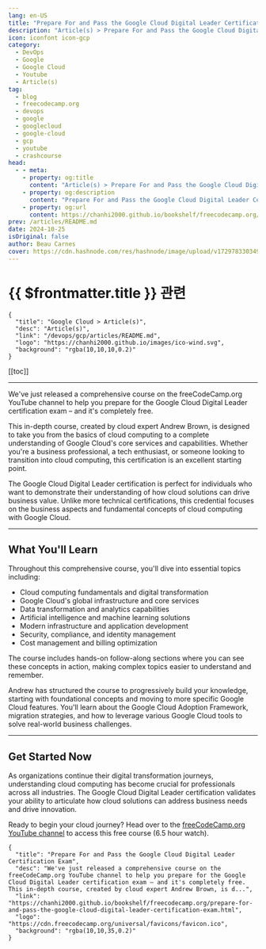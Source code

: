 ```yaml
---
lang: en-US
title: "Prepare For and Pass the Google Cloud Digital Leader Certification Exam"
description: "Article(s) > Prepare For and Pass the Google Cloud Digital Leader Certification Exam"
icon: iconfont icon-gcp 
category:
  - DevOps
  - Google
  - Google Cloud
  - Youtube
  - Article(s)
tag:
  - blog
  - freecodecamp.org
  - devops
  - google
  - googlecloud
  - google-cloud
  - gcp
  - youtube
  - crashcourse
head:
  - - meta:
    - property: og:title
      content: "Article(s) > Prepare For and Pass the Google Cloud Digital Leader Certification Exam"
    - property: og:description
      content: "Prepare For and Pass the Google Cloud Digital Leader Certification Exam"
    - property: og:url
      content: https://chanhi2000.github.io/bookshelf/freecodecamp.org/prepare-for-and-pass-the-google-cloud-digital-leader-certification-exam.html
prev: /articles/README.md
date: 2024-10-25
isOriginal: false
author: Beau Carnes
cover: https://cdn.hashnode.com/res/hashnode/image/upload/v1729783303497/1b442dbf-9474-4a71-adab-fc8b6aa8ebb9.png
---
```


# {{ $frontmatter.title }} 관련

```component VPCard
{
  "title": "Google Cloud > Article(s)",
  "desc": "Article(s)",
  "link": "/devops/gcp/articles/README.md",
  "logo": "https://chanhi2000.github.io/images/ico-wind.svg",
  "background": "rgba(10,10,10,0.2)"
}
```

[[toc]]

---

<SiteInfo
  name="Prepare For and Pass the Google Cloud Digital Leader Certification Exam"
  desc="We've just released a comprehensive course on the freeCodeCamp.org YouTube channel to help you prepare for the Google Cloud Digital Leader certification exam – and it's completely free. This in-depth course, created by cloud expert Andrew Brown, is d..."
  url="https://freecodecamp.org/news/prepare-for-and-pass-the-google-cloud-digital-leader-certification-exam"
  logo="https://cdn.freecodecamp.org/universal/favicons/favicon.ico"
  preview="https://cdn.hashnode.com/res/hashnode/image/upload/v1729783303497/1b442dbf-9474-4a71-adab-fc8b6aa8ebb9.png"/>

We've just released a comprehensive course on the freeCodeCamp.org YouTube channel to help you prepare for the Google Cloud Digital Leader certification exam – and it's completely free.

This in-depth course, created by cloud expert Andrew Brown, is designed to take you from the basics of cloud computing to a complete understanding of Google Cloud's core services and capabilities. Whether you're a business professional, a tech enthusiast, or someone looking to transition into cloud computing, this certification is an excellent starting point.

The Google Cloud Digital Leader certification is perfect for individuals who want to demonstrate their understanding of how cloud solutions can drive business value. Unlike more technical certifications, this credential focuses on the business aspects and fundamental concepts of cloud computing with Google Cloud.

---

## What You'll Learn

Throughout this comprehensive course, you'll dive into essential topics including:

- Cloud computing fundamentals and digital transformation
- Google Cloud's global infrastructure and core services
- Data transformation and analytics capabilities
- Artificial intelligence and machine learning solutions
- Modern infrastructure and application development
- Security, compliance, and identity management
- Cost management and billing optimization

The course includes hands-on follow-along sections where you can see these concepts in action, making complex topics easier to understand and remember.

Andrew has structured the course to progressively build your knowledge, starting with foundational concepts and moving to more specific Google Cloud features. You'll learn about the Google Cloud Adoption Framework, migration strategies, and how to leverage various Google Cloud tools to solve real-world business challenges.

---

## Get Started Now

As organizations continue their digital transformation journeys, understanding cloud computing has become crucial for professionals across all industries. The Google Cloud Digital Leader certification validates your ability to articulate how cloud solutions can address business needs and drive innovation.

Ready to begin your cloud journey? Head over to the [<FontIcon icon="fa-brands fa-youtube"/>freeCodeCamp.org YouTube channel](https://youtu.be/cbcd6-m8sHg) to access this free course (6.5 hour watch).

<VidStack src="youtube/cbcd6-m8sHg" />

<!-- TODO: add ARTICLE CARD -->
```component VPCard
{
  "title": "Prepare For and Pass the Google Cloud Digital Leader Certification Exam",
  "desc": "We've just released a comprehensive course on the freeCodeCamp.org YouTube channel to help you prepare for the Google Cloud Digital Leader certification exam – and it's completely free. This in-depth course, created by cloud expert Andrew Brown, is d...",
  "link": "https://chanhi2000.github.io/bookshelf/freecodecamp.org/prepare-for-and-pass-the-google-cloud-digital-leader-certification-exam.html",
  "logo": "https://cdn.freecodecamp.org/universal/favicons/favicon.ico",
  "background": "rgba(10,10,35,0.2)"
}
```
